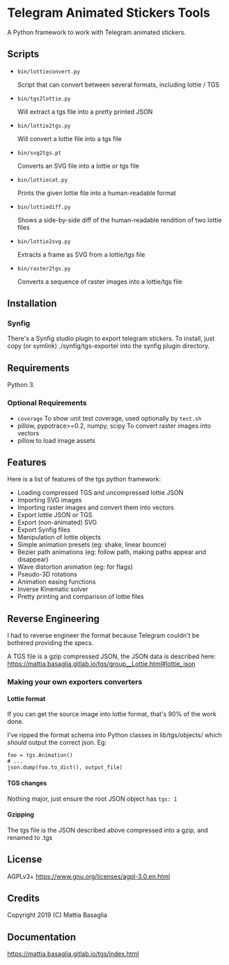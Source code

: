 Telegram Animated Stickers Tools
================================

A Python framework to work with Telegram animated stickers.


Scripts
-------

* `bin/lottieconvert.py`

  Script that can convert between several formats, including lottie / TGS

* `bin/tgs2lottie.py`

  Will extract a tgs file into a pretty printed JSON

* `bin/lottie2tgs.py`

  Will convert a lottie file into a tgs file

* `bin/svg2tgs.pt`

  Converts an SVG file into a lottie or tgs file

* `bin/lottiecat.py`

  Prints the given lottie file into a human-readable format

* `bin/lottiediff.py`

  Shows a side-by-side diff of the human-readable rendition of two lottie files

* `bin/lottie2svg.py`

  Extracts a frame as SVG from a lottie/tgs file

* `bin/raster2tgs.py`

  Converts a sequence of raster images into a lottie/tgs file


Installation
------------


### Synfig

There's a Synfig studio plugin to export telegram stickers.
To install, just copy (or symlink) ./synfig/tgs-exporter
into the synfig plugin directory.


Requirements
------------

Python 3.


### Optional Requirements

* `coverage` To show unit test coverage, used optionally by `test.sh`
* pillow, pypotrace>=0.2, numpy, scipy To convert raster images into vectors
* pillow to load image assets


Features
--------

Here is a list of features of the tgs python framework:

* Loading compressed TGS and uncompressed lottie JSON
* Importing SVG images
* Importing raster images and convert them into vectors
* Export lottie JSON or TGS
* Export (non-animated) SVG
* Export Synfig files
* Manipulation of lottie objects
* Simple animation presets (eg: shake, linear bounce)
* Bezier path animations (eg: follow path, making paths appear and disappear)
* Wave distortion animation (eg: for flags)
* Pseudo-3D rotations
* Animation easing functions
* Inverse Kinematic solver
* Pretty printing and comparison of lottie files


Reverse Engineering
-------------------

I had to reverse engineer the format because Telegram couldn't be bothered
providing the specs.

A TGS file is a gzip compressed JSON, the JSON data is described here:
https://mattia.basaglia.gitlab.io/tgs/group__Lottie.html#lottie_json

### Making your own exporters converters

#### Lottie format

If you can get the source image into lottie format, that's 90% of the work done.

I've ripped the format schema into Python classes in lib/tgs/objects/ which *should*
output the correct json. Eg:

    foo = tgs.Animation()
    # ...
    json.dump(foo.to_dict(), output_file)

#### TGS changes

Nothing major, just ensure the root JSON object has `tgs: 1`

#### Gzipping

The tgs file is the JSON described above compressed into a gzip,
and renamed to .tgs


License
-------

AGPLv3+ https://www.gnu.org/licenses/agpl-3.0.en.html


Credits
-------

Copyright 2019 (C) Mattia Basaglia


Documentation
-------------

https://mattia.basaglia.gitlab.io/tgs/index.html
